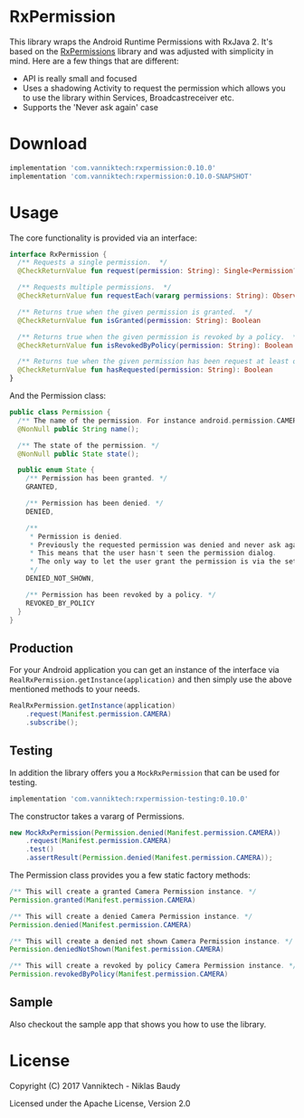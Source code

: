 RxPermission
============

This library wraps the Android Runtime Permissions with RxJava 2. It's based on the [RxPermissions](https://github.com/tbruyelle/RxPermissions) library and was adjusted with simplicity in mind. Here are a few things that are different:

- API is really small and focused
- Uses a shadowing Activity to request the permission which allows you to use the library within Services, Broadcastreceiver etc.
- Supports the 'Never ask again' case

# Download

```groovy
implementation 'com.vanniktech:rxpermission:0.10.0'
implementation 'com.vanniktech:rxpermission:0.10.0-SNAPSHOT'
```

# Usage

The core functionality is provided via an interface:

```kotlin
interface RxPermission {
  /** Requests a single permission.  */
  @CheckReturnValue fun request(permission: String): Single<Permission?>

  /** Requests multiple permissions.  */
  @CheckReturnValue fun requestEach(vararg permissions: String): Observable<Permission?>

  /** Returns true when the given permission is granted.  */
  @CheckReturnValue fun isGranted(permission: String): Boolean

  /** Returns true when the given permission is revoked by a policy.  */
  @CheckReturnValue fun isRevokedByPolicy(permission: String): Boolean

  /** Returns tue when the given permission has been request at least once using either [request] or [requestEach].  */
  @CheckReturnValue fun hasRequested(permission: String): Boolean
}
```

And the Permission class:

```java
public class Permission {
  /** The name of the permission. For instance android.permission.CAMERA */
  @NonNull public String name();

  /** The state of the permission. */
  @NonNull public State state();

  public enum State {
    /** Permission has been granted. */
    GRANTED,

    /** Permission has been denied. */
    DENIED,

    /**
     * Permission is denied.
     * Previously the requested permission was denied and never ask again was selected.
     * This means that the user hasn't seen the permission dialog.
     * The only way to let the user grant the permission is via the settings now.
     */
    DENIED_NOT_SHOWN,

    /** Permission has been revoked by a policy. */
    REVOKED_BY_POLICY
  }
}
```

## Production

For your Android application you can get an instance of the interface via `RealRxPermission.getInstance(application)` and then simply use the above mentioned methods to your needs.

```java
RealRxPermission.getInstance(application)
    .request(Manifest.permission.CAMERA)
    .subscribe();
```

## Testing

In addition the library offers you a `MockRxPermission` that can be used for testing.

```gradle
implementation 'com.vanniktech:rxpermission-testing:0.10.0'
```

The constructor takes a vararg of Permissions.

```java
new MockRxPermission(Permission.denied(Manifest.permission.CAMERA))
    .request(Manifest.permission.CAMERA)
    .test()
    .assertResult(Permission.denied(Manifest.permission.CAMERA));
```

The Permission class provides you a few static factory methods:

```java
/** This will create a granted Camera Permission instance. */
Permission.granted(Manifest.permission.CAMERA)

/** This will create a denied Camera Permission instance. */
Permission.denied(Manifest.permission.CAMERA)

/** This will create a denied not shown Camera Permission instance. */
Permission.deniedNotShown(Manifest.permission.CAMERA)

/** This will create a revoked by policy Camera Permission instance. */
Permission.revokedByPolicy(Manifest.permission.CAMERA)
```

## Sample

Also checkout the sample app that shows you how to use the library.

# License

Copyright (C) 2017 Vanniktech - Niklas Baudy

Licensed under the Apache License, Version 2.0
